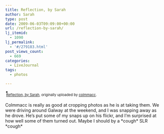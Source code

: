 ```yaml
---
title: Reflection, by Sarah
author: Sarah
type: post
date: 2009-06-03T09:09:00+00:00
url: /reflection-by-sarah/
lj_itemid:
  - 1090
lj_permalink:
  - '#/279183.html'
post_views_count:
  - 669
categories:
  - LiveJournal
tags:
  - photos

---
```

<div style="text-align: left; padding: 3px;">
  <a href="http://www.flickr.com/photos/colmmacc/3586524558/" title="photo sharing"><img src="http://farm3.static.flickr.com/2460/3586524558_df3970339b.jpg" style="border: solid 2px #000000;" alt="" /></a><br /><span style="font-size: 0.8em; margin-top: 0px;"><a href="http://www.flickr.com/photos/colmmacc/3586524558/">Reflection, by Sarah</a>, originally uploaded by <a href="http://www.flickr.com/people/colmmacc/">colmmacc</a>.</span>
</div>

Colmmacc is really as good at cropping photos as he is at taking them. We were driving around Galway at the weekend, and I was snapping away as he drove. He&#8217;s put some of my snaps up on his flickr, and I&#8217;m surprised at how well some of them turned out. Maybe I should by a \*cough\* SLR \*cough\*